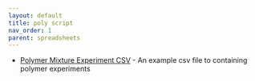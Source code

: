 ```yaml
---
layout: default
title: poly script
nav_order: 1
parent: spreadsheets
---
```


- [Polymer Mixture Experiment CSV]() - An example csv file to containing polymer experiments